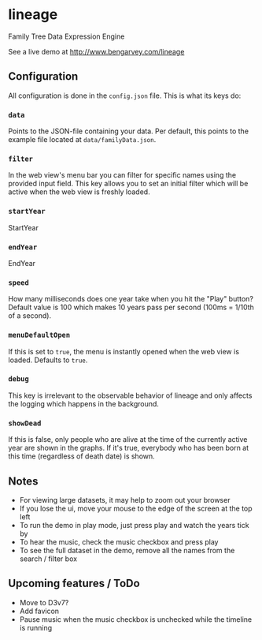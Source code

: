 lineage
=======

Family Tree Data Expression Engine

See a live demo at
http://www.bengarvey.com/lineage


## Configuration

All configuration is done in the `config.json` file.
This is what its keys do:

### `data`
Points to the JSON-file containing your data.
Per default, this points to the example file located at
`data/familyData.json`.

### `filter`
In the web view's menu bar you can filter for specific names using the provided
input field.
This key allows you to set an initial filter which will be active when the web
view is freshly loaded.

### `startYear`
StartYear

### `endYear`
EndYear

### `speed`
How many milliseconds does one year take when you hit the "Play" button?
Default value is 100 which makes 10 years pass per second
(100ms = 1/10th of a second).

### `menuDefaultOpen`
If this is set to `true`, the menu is instantly opened when the web view is
loaded.
Defaults to `true`.

### `debug`
This key is irrelevant to the observable behavior of lineage and only affects
the logging which happens in the background.

### `showDead`
If this is false, only people who are alive at the time of the currently active
year are shown in the graphs.
If it's true, everybody who has been born at this time (regardless of death
date) is shown.


## Notes
- For viewing large datasets, it may help to zoom out your browser
- If you lose the ui, move your mouse to the edge of the screen at the top left
- To run the demo in play mode, just press play and watch the years tick by
- To hear the music, check the music checkbox and press play
- To see the full dataset in the demo, remove all the names from the search /
    filter box


## Upcoming features / ToDo
- Move to D3v7?
- Add favicon
- Pause music when the music checkbox is unchecked while the timeline is running
